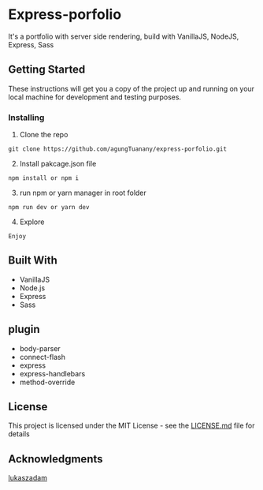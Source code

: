 # Express-porfolio

It's a portfolio with server side rendering, build with VanillaJS, NodeJS, Express, Sass

## Getting Started

These instructions will get you a copy of the project up and running on your local machine for development and testing purposes.

### Installing

1. Clone the repo

```
git clone https://github.com/agungTuanany/express-porfolio.git
```

2. Install pakcage.json file

```
npm install or npm i
```

3. run npm or yarn manager in root folder

```
npm run dev or yarn dev

```

4. Explore
```
Enjoy
```

## Built With

* VanillaJS
* Node.js
* Express
* Sass

## plugin

* body-parser
* connect-flash
* express
* express-handlebars
* method-override

## License

This project is licensed under the MIT License - see the [LICENSE.md](LICENSE.md) file for details

## Acknowledgments
[lukaszadam](https://lukaszadam.com/illustrations)

